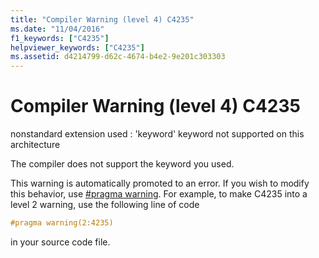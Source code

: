 ```yaml
---
title: "Compiler Warning (level 4) C4235"
ms.date: "11/04/2016"
f1_keywords: ["C4235"]
helpviewer_keywords: ["C4235"]
ms.assetid: d4214799-d62c-4674-b4e2-9e201c303303
---
```

# Compiler Warning (level 4) C4235

nonstandard extension used : 'keyword' keyword not supported on this architecture

The compiler does not support the keyword you used.

This warning is automatically promoted to an error. If you wish to modify this behavior, use [#pragma warning](../../preprocessor/warning.md). For example, to make C4235 into a level 2 warning, use the following line of code

```cpp
#pragma warning(2:4235)
```

in your source code file.
